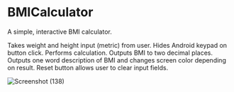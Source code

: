 # BMICalculator
A simple, interactive BMI calculator.

Takes weight and height input (metric) from user.
Hides Android keypad on button click.
Performs calculation.
Outputs BMI to two decimal places.
Outputs one word description of BMI and changes screen color depending on result.
Reset button allows user to clear input fields.


![Screenshot (138)](https://user-images.githubusercontent.com/60713038/204059715-ee8ad506-3309-44da-a5a6-8e7f424b3453.png)
